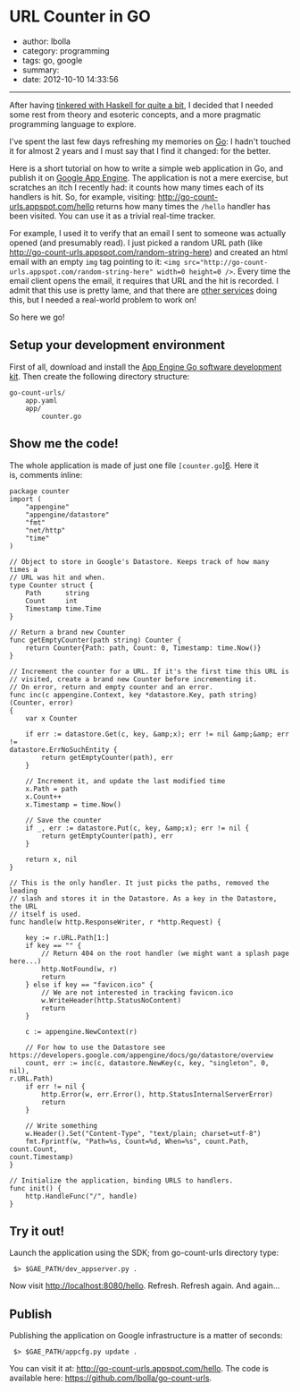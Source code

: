 # URL Counter in GO

- author: lbolla
- category: programming
- tags: go, google
- summary: 
- date: 2012-10-10 14:33:56

----------------

After having [tinkered with Haskell for quite a bit][1], I decided that I
needed some rest from theory and esoteric concepts, and a more pragmatic
programming language to explore.

I've spent the last few days refreshing my memories on [Go][2]: I hadn't
touched it for almost 2 years and I must say that I find it changed: for the
better.

Here is a short tutorial on how to write a simple web application in Go, and
publish it on [Google App Engine][3]. The application is not a mere exercise,
but scratches an itch I recently had: it counts how many times each of its
handlers is hit. So, for example, visiting:
<http://go-count-urls.appspot.com/hello> returns how many times the `/hello`
handler has been visited. You can use it as a trivial real-time tracker.

For example, I used it to verify that an email I sent to someone was actually
opened (and presumably read). I just picked a random URL path (like
<http://go-count-urls.appspot.com/random-string-here>) and created an html
email with an empty `img` tag pointing to it: `<img
src="http://go-count-urls.appspot.com/random-string-here" width=0 height=0 />`.
Every time the email client opens the email, it requires that URL and the hit
is recorded. I admit that this use is pretty lame, and that there are [other
services][4] doing this, but I needed a real-world problem to work on!

So here we go! 

## Setup your development environment

First of all, download and install the [App Engine Go software development kit][5]. Then create the following directory structure: 
    
    go-count-urls/
        app.yaml
        app/
            counter.go

## Show me the code!

The whole application is made of just one file `[counter.go`][6]. Here it is, comments inline:

    package counter
    import (
        "appengine"
        "appengine/datastore"
        "fmt"
        "net/http"
        "time"
    )
     
    // Object to store in Google's Datastore. Keeps track of how many times a
    // URL was hit and when.
    type Counter struct {
        Path      string
        Count     int
        Timestamp time.Time
    }
     
    // Return a brand new Counter
    func getEmptyCounter(path string) Counter {
        return Counter{Path: path, Count: 0, Timestamp: time.Now()}
    }
     
    // Increment the counter for a URL. If it's the first time this URL is
    // visited, create a brand new Counter before incrementing it.
    // On error, return and empty counter and an error.
    func inc(c appengine.Context, key *datastore.Key, path string) (Counter, error)
    {
        var x Counter
     
        if err := datastore.Get(c, key, &amp;x); err != nil &amp;&amp; err !=
    datastore.ErrNoSuchEntity {
            return getEmptyCounter(path), err
        }
     
        // Increment it, and update the last modified time
        x.Path = path
        x.Count++
        x.Timestamp = time.Now()
     
        // Save the counter
        if _, err := datastore.Put(c, key, &amp;x); err != nil {
            return getEmptyCounter(path), err
        }
     
        return x, nil
    }
     
    // This is the only handler. It just picks the paths, removed the leading
    // slash and stores it in the Datastore. As a key in the Datastore, the URL
    // itself is used.
    func handle(w http.ResponseWriter, r *http.Request) {
     
        key := r.URL.Path[1:]
        if key == "" {
            // Return 404 on the root handler (we might want a splash page here...)
            http.NotFound(w, r)
            return
        } else if key == "favicon.ico" {
            // We are not interested in tracking favicon.ico
            w.WriteHeader(http.StatusNoContent)
            return
        }
     
        c := appengine.NewContext(r)
     
        // For how to use the Datastore see
    https://developers.google.com/appengine/docs/go/datastore/overview
        count, err := inc(c, datastore.NewKey(c, key, "singleton", 0, nil),
    r.URL.Path)
        if err != nil {
            http.Error(w, err.Error(), http.StatusInternalServerError)
            return
        }
     
        // Write something
        w.Header().Set("Content-Type", "text/plain; charset=utf-8")
        fmt.Fprintf(w, "Path=%s, Count=%d, When=%s", count.Path, count.Count,
    count.Timestamp)
    }
     
    // Initialize the application, binding URLS to handlers.
    func init() {
        http.HandleFunc("/", handle)
    }

## Try it out!

Launch the application using the SDK; from go-count-urls directory type: 
    
     $> $GAE_PATH/dev_appserver.py . 

Now visit <http://localhost:8080/hello>. Refresh. Refresh again. And again... 

## Publish

Publishing the application on Google infrastructure is a matter of seconds: 
    
     $> $GAE_PATH/appcfg.py update . 

You can visit it at: <http://go-count-urls.appspot.com/hello>. The code is available here: <https://github.com/lbolla/go-count-urls>.

   [1]: /blog/tag/#haskell
   [2]: http://golang.org/
   [3]: https://developers.google.com/appengine/
   [4]: http://www.spypig.com/
   [5]: https://developers.google.com/appengine/docs/go/gettingstarted/devenvironment
   [6]: https://github.com/lbolla/go-count-urls/blob/master/app/counter.go

